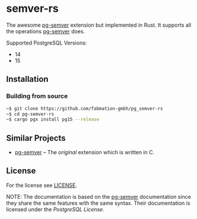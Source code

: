 # semver-rs

The awesome [pg-semver][] extension but implemented in Rust.
It supports all the operations [pg-semver][] does.

Supported PostgreSQL Versions:
* 14
* 15

## Installation

### Building from source

```bash
~$ git clone https://github.com/fabmation-gmbh/pg_semver-rs
~$ cd pg-semver-rs
~$ cargo pgx install pg15 --release
```

## Similar Projects

* [pg-semver][] – The _original_ extension which is written in C.


## License

For the license see [LICENSE](./LICENSE).

NOTE: The documentation is based on the [pg-semver][] documentation since they share the same features with the same syntax. Their documentation is licensed under the _PostgreSQL License_.

<!-- LINKS -->
[pg-semver]: https://github.com/theory/pg-semver

